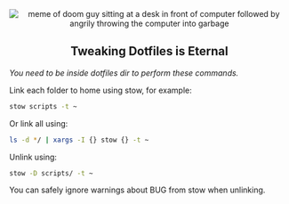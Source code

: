 <div align="center">
  <img src="https://i.kym-cdn.com/photos/images/original/001/480/747/941.gif" alt="meme of doom guy sitting at a desk in front of computer followed by angrily throwing the computer into garbage">
  <h2>Tweaking Dotfiles is Eternal</h2>
</div>

_You need to be inside dotfiles dir to perform these commands._

Link each folder to home using stow, for example:

```sh
stow scripts -t ~
```

Or link all using:

```sh
ls -d */ | xargs -I {} stow {} -t ~
```

Unlink using:

```sh
stow -D scripts/ -t ~
```

You can safely ignore warnings about BUG from stow when unlinking.
